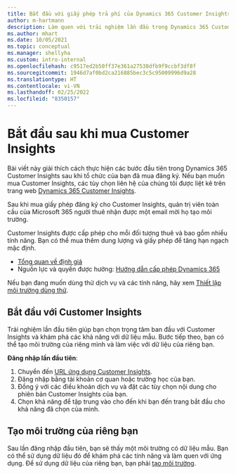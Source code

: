 ```yaml
---
title: Bắt đầu với giấy phép trả phí của Dynamics 365 Customer Insights
author: m-hartmann
description: Làm quen với trải nghiệm lần đầu trong Dynamics 365 Customer Insights và khám phá các tính năng.
ms.author: mhart
ms.date: 10/05/2021
ms.topic: conceptual
ms.manager: shellyha
ms.custom: intro-internal
ms.openlocfilehash: c9517ed2b50ff37e361a27538dfb9f9ccbf3df8f
ms.sourcegitcommit: 1946d7af0bd2ca216885bec3c5c95009996d9a28
ms.translationtype: HT
ms.contentlocale: vi-VN
ms.lasthandoff: 02/25/2022
ms.locfileid: "8350157"
---
```

# <a name="get-started-after-purchasing-customer-insights"></a>Bắt đầu sau khi mua Customer Insights

Bài viết này giải thích cách thực hiện các bước đầu tiên trong Dynamics 365 Customer Insights sau khi tổ chức của bạn đã mua đăng ký. Nếu bạn muốn mua Customer Insights, các tùy chọn liên hệ của chúng tôi được liệt kê trên trang web [Dynamics 365 Customer Insights](https://dynamics.microsoft.com/ai/customer-insights/). 

Sau khi mua giấy phép đăng ký cho Customer Insights, quản trị viên toàn cầu của Microsoft 365 người thuê nhận được một email mời họ tạo môi trường. 

Customer Insights được cấp phép cho mỗi đối tượng thuê và bao gồm nhiều tính năng. Bạn có thể mua thêm dung lượng và giấy phép để tăng hạn ngạch mặc định. 
- [Tổng quan về định giá](https://dynamics.microsoft.com/ai/customer-insights/pricing/)
- Nguồn lực và quyền được hưởng: [Hướng dẫn cấp phép Dynamics 365](https://go.microsoft.com/fwlink/?LinkId=866544)

Nếu bạn đang muốn dùng thử dịch vụ và các tính năng, hãy xem [Thiết lập môi trường dùng thử](trial-signup.md).

## <a name="start-with-customer-insights"></a>Bắt đầu với Customer Insights

Trải nghiệm lần đầu tiên giúp bạn chọn trọng tâm ban đầu với Customer Insights và khám phá các khả năng với dữ liệu mẫu. Bước tiếp theo, bạn có thể tạo môi trường của riêng mình và làm việc với dữ liệu của riêng bạn.

**Đăng nhập lần đầu tiên**:

1. Chuyển đến [URL ứng dụng Customer Insights](https://home.ci.ai.dynamics.com).
1. Đăng nhập bằng tài khoản cơ quan hoặc trường học của bạn. 
1. Đồng ý với các điều khoản dịch vụ và đặt các tùy chọn nội dung cho phiên bản Customer Insights của bạn.
1. Chọn khả năng để tập trung vào cho đến khi bạn đến trang bắt đầu cho khả năng đã chọn của mình.

## <a name="create-your-own-environment"></a>Tạo môi trường của riêng bạn

Sau lần đăng nhập đầu tiên, bạn sẽ thấy một môi trường có dữ liệu mẫu. Bạn có thể sử dụng dữ liệu đó để khám phá các tính năng và làm quen với ứng dụng. Để sử dụng dữ liệu của riêng bạn, bạn phải [tạo môi trường](audience-insights/get-started-paid.md).



